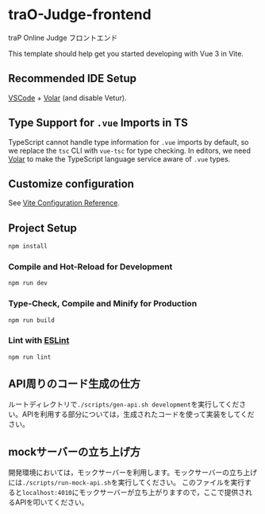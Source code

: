 # traO-Judge-frontend

traP Online Judge フロントエンド

This template should help get you started developing with Vue 3 in Vite.

## Recommended IDE Setup

[VSCode](https://code.visualstudio.com/) + [Volar](https://marketplace.visualstudio.com/items?itemName=Vue.volar) (and disable Vetur).

## Type Support for `.vue` Imports in TS

TypeScript cannot handle type information for `.vue` imports by default, so we replace the `tsc` CLI with `vue-tsc` for type checking. In editors, we need [Volar](https://marketplace.visualstudio.com/items?itemName=Vue.volar) to make the TypeScript language service aware of `.vue` types.

## Customize configuration

See [Vite Configuration Reference](https://vitejs.dev/config/).

## Project Setup

```sh
npm install
```

### Compile and Hot-Reload for Development

```sh
npm run dev
```

### Type-Check, Compile and Minify for Production

```sh
npm run build
```

### Lint with [ESLint](https://eslint.org/)

```sh
npm run lint
```

## API周りのコード生成の仕方

ルートディレクトリで`./scripts/gen-api.sh development`を実行してください。APIを利用する部分については，生成されたコードを使って実装をしてください。

## mockサーバーの立ち上げ方

開発環境においては，モックサーバーを利用します。モックサーバーの立ち上げには`./scripts/run-mock-api.sh`を実行してください。
このファイルを実行すると`localhost:4010`にモックサーバーが立ち上がりますので，ここで提供されるAPIを叩いてください。
